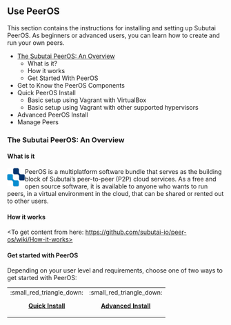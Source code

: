 ## Use PeerOS
This section contains the instructions for installing and setting up Subutai PeerOS. As beginners or advanced users, you can learn how to create and run your own peers.

- [The Subutai PeerOS: An Overview](#The-Subutai-PeerOS-An-Overview)
  - What is it?
  - How it works
  - Get Started With PeerOS
- Get to Know the PeerOS Components
- Quick PeerOS Install
  - Basic setup using Vagrant with VirtualBox
  - Basic setup using Vagrant with other supported hypervisors
- Advanced PeerOS Install
- Manage Peers

### The Subutai PeerOS: An Overview

#### What is it
<img align="left" src=https://github.com/MarilizaC/icons/blob/master/icon_peerOS.png> PeerOS is a multiplatform software bundle that serves as the building block of Subutai’s peer-to-peer (P2P) cloud services. As a free and open source software, it is available to anyone who wants to run peers, in a virtual environment in the cloud, that can be shared or rented out to other users. </img>

#### How it works
<To get content from here: https://github.com/subutai-io/peer-os/wiki/How-it-works>

#### Get started with PeerOS
Depending on your user level and requirements, choose one of two ways to get started with PeerOS:

<table>
 <tr align="center" valign="top">
    <td>:small_red_triangle_down:  
      <p><a href=""><b>Quick Install</b></a></p>
    </td>
    <td>:small_red_triangle_down:  
       <p><a href=""><b>Advanced Install</b></a></p>
    </td>
 </tr>
</table>
